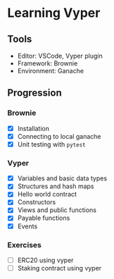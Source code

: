 # Learning Vyper

## Tools
- Editor: VSCode, Vyper plugin
- Framework: Brownie
- Environment: Ganache

## Progression

### Brownie
- [x] Installation
- [x] Connecting to local ganache
- [x] Unit testing with `pytest`

### Vyper

- [x] Variables and basic data types
- [x] Structures and hash maps
- [x] Hello world contract
- [x] Constructors
- [x] Views and public functions
- [x] Payable functions
- [x] Events

### Exercises
- [ ] ERC20 using vyper
- [ ] Staking contract using vyper